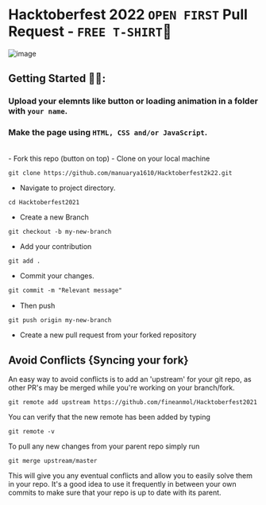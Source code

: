 # Hacktoberfest 2022 `OPEN FIRST` Pull Request - `FREE T-SHIRT`🎉
![image](https://user-images.githubusercontent.com/74475436/193330363-8c7eda7f-8975-433d-9627-4c0add6e16e4.png)

## Getting Started 🤩🤗:


### Upload your elemnts like button or loading animation in a folder with `your name`.
### Make the page using `HTML, CSS and/or JavaScript`.

<br/>
- Fork this repo (button on top)
- Clone on your local machine

```
git clone https://github.com/manuarya1610/Hacktoberfest2k22.git

```
- Navigate to project directory.
```
cd Hacktoberfest2021
```

- Create a new Branch

```markdown
git checkout -b my-new-branch
```
- Add your contribution
```
git add .
```
- Commit your changes.

```markdown
git commit -m "Relevant message"

```
- Then push 
```
git push origin my-new-branch
```
- Create a new pull request from your forked repository


## Avoid Conflicts {Syncing your fork}

An easy way to avoid conflicts is to add an 'upstream' for your git repo, as other PR's may be merged while you're working on your branch/fork.   

```terminal
git remote add upstream https://github.com/fineanmol/Hacktoberfest2021
```

You can verify that the new remote has been added by typing
```terminal
git remote -v
```

To pull any new changes from your parent repo simply run
```terminal
git merge upstream/master
```

This will give you any eventual conflicts and allow you to easily solve them in your repo. It's a good idea to use it frequently in between your own commits to make sure that your repo is up to date with its parent.
